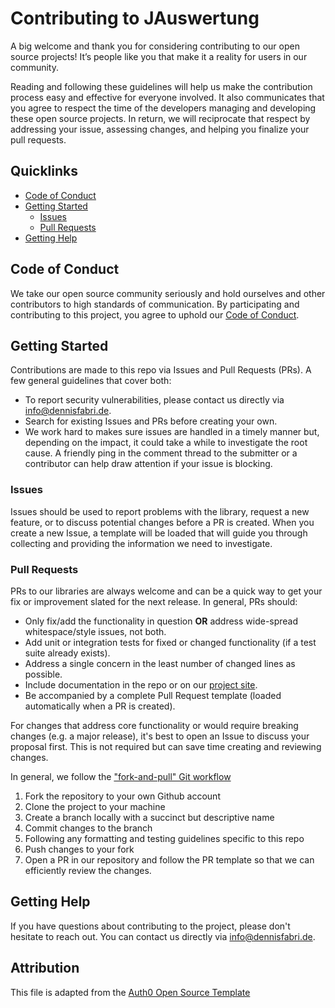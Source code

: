 # Contributing to JAuswertung

A big welcome and thank you for considering contributing to our open source projects! 
It’s people like you that make it a reality for users in our community.

Reading and following these guidelines will help us make the contribution process 
easy and effective for everyone involved. It also communicates that you agree to respect 
the time of the developers managing and developing these open source projects. 
In return, we will reciprocate that respect by addressing your issue, assessing changes, 
and helping you finalize your pull requests.

## Quicklinks

* [Code of Conduct](#code-of-conduct)
* [Getting Started](#getting-started)
    * [Issues](#issues)
    * [Pull Requests](#pull-requests)
* [Getting Help](#getting-help)

## Code of Conduct

We take our open source community seriously and hold ourselves and other contributors 
to high standards of communication. By participating and contributing to this project, 
you agree to uphold our [Code of Conduct](https://github.com/dennisfabri/JAuswertung/blob/main/CODE-OF-CONDUCT.md).

## Getting Started

Contributions are made to this repo via Issues and Pull Requests (PRs). A few general guidelines that cover both:

- To report security vulnerabilities, please contact us directly via [info@dennisfabri.de](mailto:info@dennisfabri.de).
- Search for existing Issues and PRs before creating your own.
- We work hard to makes sure issues are handled in a timely manner but, depending on the impact, it could take a while to investigate the root cause. A friendly ping in the comment thread to the submitter or a contributor can help draw attention if your issue is blocking.

### Issues

Issues should be used to report problems with the library, request a new feature, or to discuss potential changes before a PR is created. When you create a new Issue, a template will be loaded that will guide you through collecting and providing the information we need to investigate.

### Pull Requests

PRs to our libraries are always welcome and can be a quick way to get your fix or improvement slated for the next release. In general, PRs should:

- Only fix/add the functionality in question **OR** address wide-spread whitespace/style issues, not both.
- Add unit or integration tests for fixed or changed functionality (if a test suite already exists).
- Address a single concern in the least number of changed lines as possible.
- Include documentation in the repo or on our [project site](https://www.dennisfabri.de/jauswertung/).
- Be accompanied by a complete Pull Request template (loaded automatically when a PR is created).

For changes that address core functionality or would require breaking changes (e.g. a major release), it's best to open an Issue to discuss your proposal first. This is not required but can save time creating and reviewing changes.

In general, we follow the ["fork-and-pull" Git workflow](https://github.com/susam/gitpr)

1. Fork the repository to your own Github account
2. Clone the project to your machine
3. Create a branch locally with a succinct but descriptive name
4. Commit changes to the branch
5. Following any formatting and testing guidelines specific to this repo
6. Push changes to your fork
7. Open a PR in our repository and follow the PR template so that we can efficiently review the changes.

## Getting Help

If you have questions about contributing to the project, please don't hesitate to reach out. 
You can contact us directly via [info@dennisfabri.de](mailto:info@dennisfabri.de).

## Attribution

This file is adapted from the
[Auth0 Open Source Template](https://github.com/auth0/open-source-template)
